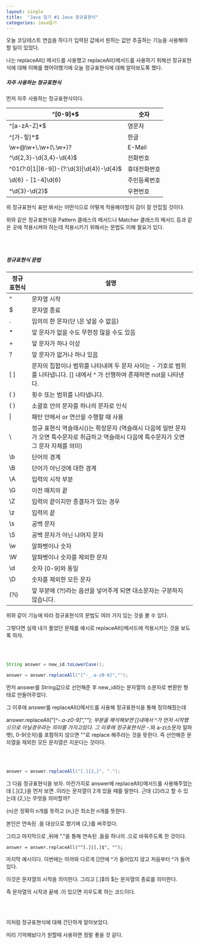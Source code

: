 ```yaml
---
layout: single
title:  "Java 일기 #1 Java 정규표현식"
categories: Java일기
---
```


오늘 코딩테스트 연습을 하다가 입력된 값에서 원하는 값만 추출하는 기능을 사용해야 할 일이 있었다.

나는 replaceAll() 메서드를 사용했고 replaceAll()메서드를 사용하기 위해선 정규표현식에 대해 이해를 했어야했기에 오늘 정규표현식에 대해 알아보도록 했다.



##### 자주 사용하는 정규표현식

먼저 자주 사용하는 정규표현식이다.

| ^[0-9]*$                                   | 숫자         |
| ------------------------------------------ | ------------ |
| ^[a-zA-Z]*$                                | 영문자       |
| ^[가-힣]*$                                 | 한글         |
| \\w+@\\w+\\.\\w+(\\.\\w+)?                 | E-Mail       |
| ^\d{2,3}-\d{3,4}-\d{4}$                    | 전화번호     |
| ^01(?:0\|1\|[6-9])-(?:\d{3}\|\d{4})-\d{4}$ | 휴대전화번호 |
| \d{6} \- [1-4]\d{6}                        | 주민등록번호 |
| ^\d{3}-\d{2}$                              | 우편번호     |

위 정규표현식 표만 봐서는 어떤식으로 어떻게 적용해야할지 감이 잘 안잡힐 것이다.

위와 같은 정규표현식을 Pattern 클래스의 메서드나 Matcher 클래스의 메서드 등과 같은 곳에 적용시켜야 하는데 적용시키기 위해서는 문법도 이해 필요가 있다. 

<br/><br/>

##### 정규표현식 문법

| **정규 표현식** | **설명**                                                     |
| --------------- | ------------------------------------------------------------ |
| ^               | 문자열 시작                                                  |
| $               | 문자열 종료                                                  |
| .               | 임의의 한 문자(단 \은 넣을 수 없음)                          |
| *               | 앞 문자가 없을 수도 무한정 많을 수도 있음                    |
| +               | 앞 문자가 하나 이상                                          |
| ?               | 앞 문자가 없거나 하나 있음                                   |
| [ ]             | 문자의 집합이나 범위를 나타내며 두 문자 사이는 - 기호로 범위를 나타냅니다. [] 내에서 ^ 가 선행하여 존재하면 not을 나타낸다. |
| { }             | 횟수 또는 범위를 나타냅니다.                                 |
| ( )             | 소괄호 안의 문자를 하나의 문자로 인식                        |
| \|              | 패턴 안에서 or 연산을 수행할 때 사용                         |
| \               | 정규 표현식 역슬래시(\)는 확장문자 (역슬래시 다음에 일반 문자가 오면 특수문자로 취급하고 역슬래시 다음에 특수문자가 오면 그 문자 자체를 의미) |
| \b              | 단어의 경계                                                  |
| \B              | 단어가 아닌것에 대한 경계                                    |
| \A              | 입력의 시작 부분                                             |
| \G              | 이전 매치의 끝                                               |
| \Z              | 입력의 끝이지만 종결자가 있는 경우                           |
| \z              | 입력의 끝                                                    |
| \s              | 공백 문자                                                    |
| \S              | 공백 문자가 아닌 나머지 문자                                 |
| \w              | 알파벳이나 숫자                                              |
| \W              | 알파벳이나 숫자를 제외한 문자                                |
| \d              | 숫자 [0-9]와 동일                                            |
| \D              | 숫자를 제외한 모든 문자                                      |
| (?i)            | 앞 부분에 (?!)라는 옵션을 넣어주게 되면 대소문자는 구분하지 않습니다. |

위와 같이 기능에 따라 정규표현식의 문법도 여러 가지 있는 것을 볼 수 있다.

그렇다면 실제 내가 풀었던 문제를 예시로 replaceAll()메서드에 적용시키는 것을 보도록 하자.

 <br/><br/>

```java
String answer = new_id.toLowerCase();

answer = answer.replaceAll("[^-_.a-z0-9]","");
```

먼저 answer를 String값으로 선언해준 후 new_id라는 문자열의 소문자로 변환한 형태로 만들어주었다.

그 이후에 answer를 replaceAll()메서드를 사용해 정규표현식을 통해 정의해줬는데 

answer.replaceAll("[^-_.a-z0-9]",""); 부분을 해석해보면 []내에서 ^가 먼저 시작했으므로 아닐경우라는 의미를 가지고있다. 그 이후에 정규표현식은 -_.와 a-z(소문자 알파벳), 0-9(숫자)를 포함하지 않으면 ""로 replace 해주라는 것을 뜻한다. 즉 선언해준 문자열을 제외한 모든 문자열은 지운다는 것이다.

 <br/><br/>

```java
answer = answer.replaceAll("[.]{2,}", ".");
```

그 다음 정규표현식을 보자. 마잔가지로 answer에 replaceAll()메서드를 사용해주었는데 [.]{2,}을 먼저 보면 .이라는 문자열이 2개 있을 때를 말한다. 근데 {2}라고 할 수 있는데 {2,}는 무엇을 의미할까?

{n}은 정확히 n개를 뜻하고 {n,}은 최소한 n개를 뜻한다. 

본인은 연속된 .을 대상으로 했기에 {2,}를 써주었다.

그리고 마지막으로 ,뒤에 "."을 통해 연속된 .들을 하나의 .으로 바꿔주도록 한 것이다.

```
answer = answer.replaceAll("^[.]|[.]$", "");
```

마지막 예시이다. 이번에는 아까와 다르게 []안에 ^가 들어있지 않고 처음부터 ^가 들어있다.

이것은 문자열의 시작을 의미한다. 그리고 [.]$의 $는 문자열의 종료를 의미한다.

즉 문자열의 시작과 끝에 .이 있으면 지우도록 하는 코드이다.

 <br/><br/>

이처럼 정규표현식에 대해 간단하게 알아보았다.

미리 기억해놨다가 원할때 사용하면 정말 좋을 것 같다.
